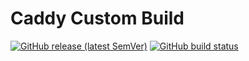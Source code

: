 # Caddy Custom Build
[![GitHub release (latest SemVer)](https://img.shields.io/github/v/release/advisorgee/caddy-custom?label=Release)](https://github.com/advisorgee/caddy-custom/releases)
[![GitHub build status](https://img.shields.io/github/actions/workflow/status/advisorgee/caddy-custom/update-tag-release.yml?label=Auto-update)](https://github.com/advisorgee/caddy-custom/actions/workflows/update-tag-release.yml)


